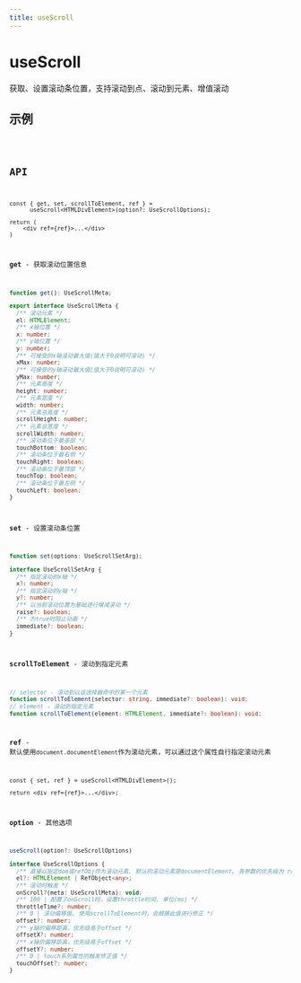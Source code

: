 ```yaml
---
title: useScroll
---
```


# useScroll

获取、设置滚动条位置，支持滚动到点、滚动到元素、增值滚动

## 示例

<code src="./useScroll.demo.tsx" />

## API

```tsx | pure
const { get, set, scrollToElement, ref } =
      useScroll<HTMLDivElement>(option?: UseScrollOptions);

return (
	<div ref={ref}>...</div>
)
```

**get** - 获取滚动位置信息

```ts
function get(): UseScrollMeta;

export interface UseScrollMeta {
  /** 滚动元素 */
  el: HTMLElement;
  /** x轴位置 */
  x: number;
  /** y轴位置 */
  y: number;
  /** 可接受的x轴滚动最大值(值大于0说明可滚动) */
  xMax: number;
  /** 可接受的y轴滚动最大值(值大于0说明可滚动) */
  yMax: number;
  /** 元素高度 */
  height: number;
  /** 元素宽度 */
  width: number;
  /** 元素总高度 */
  scrollHeight: number;
  /** 元素总宽度 */
  scrollWidth: number;
  /** 滚动条位于最底部 */
  touchBottom: boolean;
  /** 滚动条位于最右侧 */
  touchRight: boolean;
  /** 滚动条位于最顶部 */
  touchTop: boolean;
  /** 滚动条位于最左侧 */
  touchLeft: boolean;
}
```

**set** - 设置滚动条位置

```ts
function set(options: UseScrollSetArg);

interface UseScrollSetArg {
  /** 指定滚动的x轴 */
  x?: number;
  /** 指定滚动的y轴 */
  y?: number;
  /** 以当前滚动位置为基础进行增减滚动 */
  raise?: boolean;
  /** 为true时阻止动画 */
  immediate?: boolean;
}
```

**scrollToElement** - 滚动到指定元素

```ts
// selector - 滚动到以该选择器命中的第一个元素
function scrollToElement(selector: string, immediate?: boolean): void;
// element - 滚动到指定元素
function scrollToElement(element: HTMLElement, immediate?: boolean): void;
```

**ref** - 默认使用`document.documentElement`作为滚动元素，可以通过这个属性自行指定滚动元素

```tsx | pure
const { set, ref } = useScroll<HTMLDivElement>();

return <div ref={ref}>...</div>;
```

**option** - 其他选项

```ts
useScroll(option?: UseScrollOptions)

interface UseScrollOptions {
  /** 直接以指定dom或refObj作为滚动元素, 默认的滚动元素是documentElement, 各参数的优先级为 return ref > dom el > ref el */
  el?: HTMLElement | RefObject<any>;
  /** 滚动时触发 */
  onScroll?(meta: UseScrollMeta): void;
  /** 100 | 配置了onScroll时，设置throttle时间, 单位(ms) */
  throttleTime?: number;
  /** 0 | 滚动偏移值, 使用scrollToElement时，会根据此值进行修正 */
  offset?: number;
  /** y轴的偏移距离，优先级高于offset */
  offsetX?: number;
  /** x轴的偏移距离，优先级高于offset */
  offsetY?: number;
  /** 0 | touch系列属性的触发修正值 */
  touchOffset?: number;
}
```
